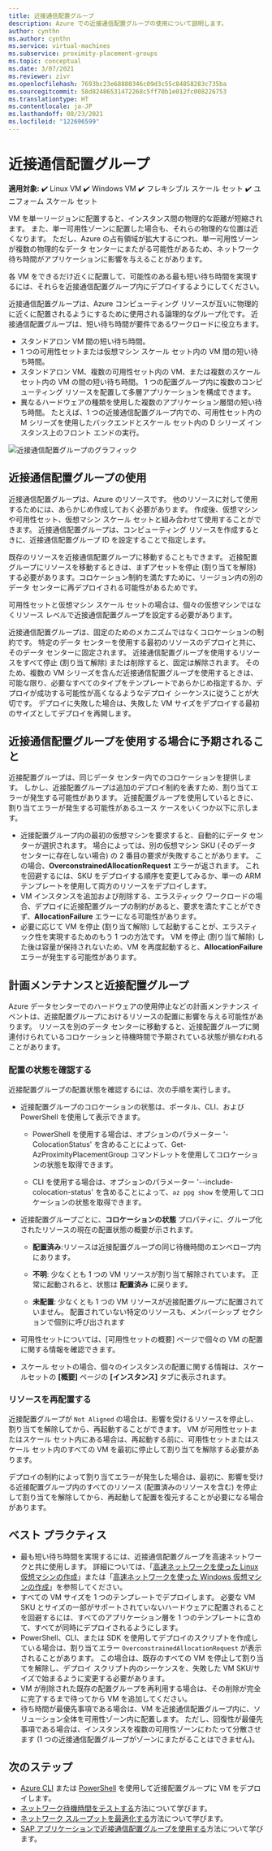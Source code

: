 ```yaml
---
title: 近接通信配置グループ
description: Azure での近接通信配置グループの使用について説明します。
author: cynthn
ms.author: cynthn
ms.service: virtual-machines
ms.subservice: proximity-placement-groups
ms.topic: conceptual
ms.date: 3/07/2021
ms.reviewer: zivr
ms.openlocfilehash: 7693bc23e68880346c09d3c55c84858283c735ba
ms.sourcegitcommit: 58d82486531472268c5ff70b1e012fc008226753
ms.translationtype: HT
ms.contentlocale: ja-JP
ms.lasthandoff: 08/23/2021
ms.locfileid: "122696599"
---
```

# <a name="proximity-placement-groups"></a>近接通信配置グループ

**適用対象:** :heavy_check_mark: Linux VM :heavy_check_mark: Windows VM :heavy_check_mark: フレキシブル スケール セット :heavy_check_mark: ユニフォーム スケール セット

VM を単一リージョンに配置すると、インスタンス間の物理的な距離が短縮されます。 また、単一可用性ゾーンに配置した場合も、それらの物理的な位置は近くなります。 ただし、Azure の占有領域が拡大するにつれ、単一可用性ゾーンが複数の物理的なデータ センターにまたがる可能性があるため、ネットワーク待ち時間がアプリケーションに影響を与えることがあります。 

各 VM をできるだけ近くに配置して、可能性のある最も短い待ち時間を実現するには、それらを近接通信配置グループ内にデプロイするようにしてください。

近接通信配置グループは、Azure コンピューティング リソースが互いに物理的に近くに配置されるようにするために使用される論理的なグループ化です。 近接通信配置グループは、短い待ち時間が要件であるワークロードに役立ちます。

- スタンドアロン VM 間の短い待ち時間。
- 1 つの可用性セットまたは仮想マシン スケール セット内の VM 間の短い待ち時間。 
- スタンドアロン VM、複数の可用性セット内の VM、または複数のスケール セット内の VM の間の短い待ち時間。 1 つの配置グループ内に複数のコンピューティング リソースを配置して多層アプリケーションを構成できます。 
- 異なるハードウェアの種類を使用した複数のアプリケーション層間の短い待ち時間。 たとえば、1 つの近接通信配置グループ内での、可用性セット内の M シリーズを使用したバックエンドとスケール セット内の D シリーズ インスタンス上のフロント エンドの実行。

![近接通信配置グループのグラフィック](./media/virtual-machines-common-ppg/ppg.png)

## <a name="using-proximity-placement-groups"></a>近接通信配置グループの使用 

近接通信配置グループは、Azure のリソースです。 他のリソースに対して使用するためには、あらかじめ作成しておく必要があります。 作成後、仮想マシンや可用性セット、仮想マシン スケール セットと組み合わせて使用することができます。 近接通信配置グループは、コンピューティング リソースを作成するときに、近接通信配置グループ ID を設定することで指定します。 

既存のリソースを近接通信配置グループに移動することもできます。 近接配置グループにリソースを移動するときは、まずアセットを停止 (割り当てを解除) する必要があります。コロケーション制約を満たすために、リージョン内の別のデータ センターに再デプロイされる可能性があるためです。 

可用性セットと仮想マシン スケール セットの場合は、個々の仮想マシンではなくリソース レベルで近接通信配置グループを設定する必要があります。 

近接通信配置グループは、固定のためのメカニズムではなくコロケーションの制約です。 特定のデータ センターを使用する最初のリソースのデプロイと共に、そのデータ センターに固定されます。 近接通信配置グループを使用するリソースをすべて停止 (割り当て解除) または削除すると、固定は解除されます。 そのため、複数の VM シリーズを含んだ近接通信配置グループを使用するときは、可能な限り、必要なすべてのタイプをテンプレートであらかじめ指定するか、デプロイが成功する可能性が高くなるようなデプロイ シーケンスに従うことが大切です。 デプロイに失敗した場合は、失敗した VM サイズをデプロイする最初のサイズとしてデプロイを再開します。

## <a name="what-to-expect-when-using-proximity-placement-groups"></a>近接通信配置グループを使用する場合に予期されること 
近接配置グループは、同じデータ センター内でのコロケーションを提供します。 しかし、近接配置グループは追加のデプロイ制約を表すため、割り当てエラーが発生する可能性があります。 近接配置グループを使用しているときに、割り当てエラーが発生する可能性があるユース ケースをいくつか以下に示します。

- 近接配置グループ内の最初の仮想マシンを要求すると、自動的にデータ センターが選択されます。 場合によっては、別の仮想マシン SKU (そのデータ センターに存在しない場合) の 2 番目の要求が失敗することがあります。 この場合、**OverconstrainedAllocationRequest** エラーが返されます。 これを回避するには、SKU をデプロイする順序を変更してみるか、単一の ARM テンプレートを使用して両方のリソースをデプロイします。
-   VM インスタンスを追加および削除する、エラスティック ワークロードの場合、デプロイに近接配置グループの制約があると、要求を満たすことができず、**AllocationFailure** エラーになる可能性があります。 
- 必要に応じて VM を停止 (割り当て解除) して起動することが、エラスティック性を実現するためのもう 1 つの方法です。 VM を停止 (割り当て解除) した後は容量が保持されないため、VM を再度起動すると、**AllocationFailure** エラーが発生する可能性があります。

## <a name="planned-maintenance-and-proximity-placement-groups"></a>計画メンテナンスと近接配置グループ

Azure データセンターでのハードウェアの使用停止などの計画メンテナンス イベントは、近接配置グループにおけるリソースの配置に影響を与える可能性があります。 リソースを別のデータ センターに移動すると、近接配置グループに関連付けられているコロケーションと待機時間で予期されている状態が損なわれることがあります。

### <a name="check-the-alignment-status"></a>配置の状態を確認する

近接配置グループの配置状態を確認するには、次の手順を実行します。

- 近接配置グループのコロケーションの状態は、ポータル、CLI、および PowerShell を使用して表示できます。

    -   PowerShell を使用する場合は、オプションのパラメーター '-ColocationStatus' を含めることによって、Get-AzProximityPlacementGroup コマンドレットを使用してコロケーションの状態を取得できます。

    -   CLI を使用する場合は、オプションのパラメーター '--include-colocation-status' を含めることによって、`az ppg show` を使用してコロケーションの状態を取得できます。

- 近接配置グループごとに、**コロケーションの状態** プロパティに、グループ化されたリソースの現在の配置状態の概要が示されます。 

    - **配置済み**:リソースは近接配置グループの同じ待機時間のエンベロープ内にあります。

    - **不明**: 少なくとも 1 つの VM リソースが割り当て解除されています。 正常に起動されると、状態は **配置済み** に戻ります。

    - **未配置**: 少なくとも 1 つの VM リソースが近接配置グループに配置されていません。 配置されていない特定のリソースも、メンバーシップ セクションで個別に呼び出されます

- 可用性セットについては、[可用性セットの概要] ページで個々の VM の配置に関する情報を確認できます。

- スケール セットの場合、個々のインスタンスの配置に関する情報は、スケールセットの **[概要]** ページの **[インスタンス]** タブに表示されます。 

### <a name="re-align-resources"></a>リソースを再配置する 

近接配置グループが `Not Aligned` の場合は、影響を受けるリソースを停止し、割り当てを解除してから、再起動することができます。 VM が可用性セットまたはスケール セット内にある場合は、再起動する前に、可用性セットまたはスケール セット内のすべての VM を最初に停止して割り当てを解除する必要があります。

デプロイの制約によって割り当てエラーが発生した場合は、最初に、影響を受ける近接配置グループ内のすべてのリソース (配置済みのリソースを含む) を停止して割り当てを解除してから、再起動して配置を復元することが必要になる場合があります。

## <a name="best-practices"></a>ベスト プラクティス 
- 最も短い待ち時間を実現するには、近接通信配置グループを高速ネットワークと共に使用します。 詳細については、「[高速ネットワークを使った Linux 仮想マシンの作成](../virtual-network/create-vm-accelerated-networking-cli.md)」または「[高速ネットワークを使った Windows 仮想マシンの作成](../virtual-network/create-vm-accelerated-networking-powershell.md)」を参照してください。
- すべての VM サイズを 1 つのテンプレートでデプロイします。 必要な VM SKU とサイズの一部がサポートされていないハードウェアに配置されることを回避するには、すべてのアプリケーション層を 1 つのテンプレートに含めて、すべてが同時にデプロイされるようにします。
- PowerShell、CLI、または SDK を使用してデプロイのスクリプトを作成している場合は、割り当てエラー `OverconstrainedAllocationRequest` が表示されることがあります。 この場合は、既存のすべての VM を停止して割り当てを解除し、デプロイ スクリプト内のシーケンスを、失敗した VM SKU/サイズで始まるように変更する必要があります。 
- VM が削除された既存の配置グループを再利用する場合は、その削除が完全に完了するまで待ってから VM を追加してください。
- 待ち時間が最優先事項である場合は、VM を近接通信配置グループ内に、ソリューション全体を可用性ゾーン内に配置します。 ただし、回復性が最優先事項である場合は、インスタンスを複数の可用性ゾーンにわたって分散させます (1 つの近接通信配置グループがゾーンにまたがることはできません)。

## <a name="next-steps"></a>次のステップ

- [Azure CLI](./linux/proximity-placement-groups.md) または [PowerShell](./windows/proximity-placement-groups.md) を使用して近接配置グループに VM をデプロイします。
- [ネットワーク待機時間をテストする](../virtual-network/virtual-network-test-latency.md)方法について学びます。
- [ネットワーク スループットを最適化する](../virtual-network/virtual-network-optimize-network-bandwidth.md)方法について学びます。
- [SAP アプリケーションで近接通信配置グループを使用する](./workloads/sap/sap-proximity-placement-scenarios.md)方法について学びます。
